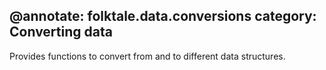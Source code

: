 @annotate: folktale.data.conversions
category: Converting data
---
Provides functions to convert from and to different data
structures.